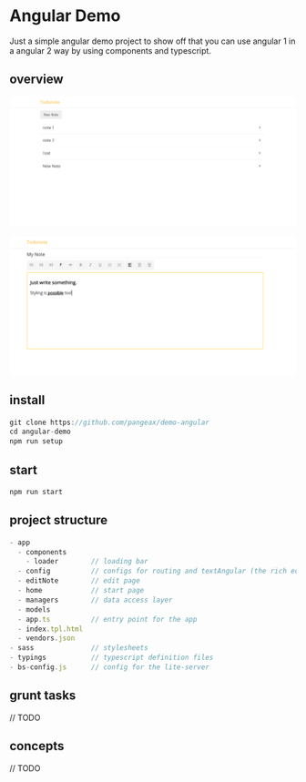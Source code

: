 # Angular Demo
Just a simple angular demo project to show off that you can use angular 1 in a angular 2 way by using components and typescript.

## overview
![Home](assets/note1.PNG)

![Detail](assets/note2.PNG)

## install
``` javascript
git clone https://github.com/pangeax/demo-angular
cd angular-demo
npm run setup
```

## start
``` javascript
npm run start
```

## project structure
``` javascript
- app
  - components
    - loader        // loading bar
  - config          // configs for routing and textAngular (the rich editor)
  - editNote        // edit page
  - home            // start page
  - managers        // data access layer
  - models          
  - app.ts          // entry point for the app
  - index.tpl.html  
  - vendors.json     
- sass              // stylesheets
- typings           // typescript definition files
- bs-config.js      // config for the lite-server
```

## grunt tasks
// TODO

## concepts
// TODO
